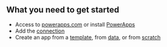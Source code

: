 ##  What you need to get started

- Access to [powerapps.com](https://web.powerapps.com) or install [PowerApps](http://aka.ms/powerappsinstall)
- Add the [connection](../add-manage-connections.md)
- Create an app from a [template](../get-started-test-drive.md), from [data](../get-started-create-from-data.md), or from [scratch](../get-started-create-from-blank.md)
